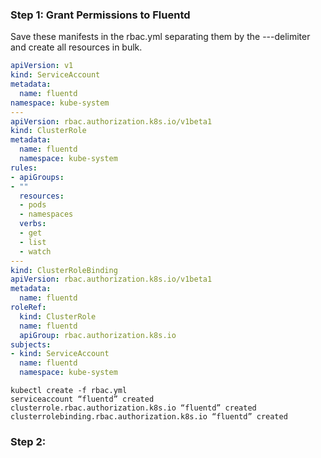 ### Step 1: Grant Permissions to Fluentd

Save these manifests in the rbac.yml separating them by the ---delimiter and create all resources in bulk. 

```yaml
apiVersion: v1
kind: ServiceAccount
metadata:
  name: fluentd
namespace: kube-system
---
apiVersion: rbac.authorization.k8s.io/v1beta1
kind: ClusterRole
metadata:
  name: fluentd
  namespace: kube-system
rules:
- apiGroups:
- ""
  resources:
  - pods
  - namespaces
  verbs:
  - get
  - list
  - watch
---
kind: ClusterRoleBinding
apiVersion: rbac.authorization.k8s.io/v1beta1
metadata:
  name: fluentd
roleRef:
  kind: ClusterRole
  name: fluentd
  apiGroup: rbac.authorization.k8s.io
subjects:
- kind: ServiceAccount
  name: fluentd
  namespace: kube-system

```
```cli
kubectl create -f rbac.yml
serviceaccount “fluentd” created
clusterrole.rbac.authorization.k8s.io “fluentd” created
clusterrolebinding.rbac.authorization.k8s.io “fluentd” created
```
### Step 2: 
